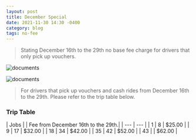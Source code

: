 ```yaml
---
layout: post
title: December Special
date: 2021-11-30 14:30 -0400
category: blog
tags: no-fee
---
```


> Stating December 16th to the 29th no base fee charge for drivers that only pick up vouchers.

![documents]({{site.baseurl}}/images/cal.png)


![documents]({{site.baseurl}}/images/payee.png)

> For drivers that pick up vouchers and cash rides from December 16th to the 29th. Please refer to the trip table below.

### Trip Table

| Jobs | | Fee from December 16th to the 29th.|
| --- | --- |
| 1 | 8 | $25.00 |
| 9 | 17 | $32.00 |
| 18 | 34 | $42.00 |
| 35 | 42 | $52.00 |
| 43 | <i class="fa fa-plus" aria-hidden="true"></i> | $62.00 |
